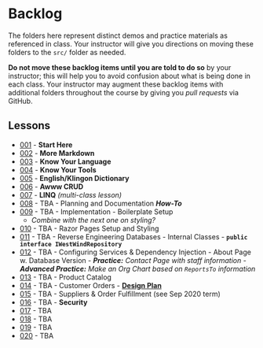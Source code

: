 # Backlog

The folders here represent distinct demos and practice materials as referenced in class. Your instructor will give you directions on moving these folders to the `src/` folder as needed.

**Do not move these backlog items until you are told to do so** by your instructor; this will help you to avoid confusion about what is being done in each class. Your instructor may augment these backlog items with additional folders throughout the course by giving you *pull requests* via GitHub.

## Lessons

- [001](./001-StartHere/ReadMe.md) - **Start Here**
- [002](./002/ReadMe.md) - **More Markdown**
- [003](./003/ReadMe.md) - **Know Your Language**
- [004](./004/ReadMe.md) - **Know Your Tools**
- [005](./005/ReadMe.md) - **English/Klingon Dictionary**
- [006](./006/ReadMe.md) - **Awww CRUD**
- [007](./007/ReadMe.md) - **LINQ** *(multi-class lesson)*
- [008](./008/ReadMe.md) - TBA - Planning and Documentation ***How-To***
- [009](./009/ReadMe.md) - TBA - Implementation - Boilerplate Setup
  - *Combine with the next one on styling?*
- [010](./010/ReadMe.md) - TBA - Razor Pages Setup and Styling
- [011](./011/ReadMe.md) - TBA - Reverse Engineering Databases - Internal Classes - **`public interface IWestWindRepository`**
- [012](./012/ReadMe.md) - TBA - Configuring Services & Dependency Injection - About Page w. Database Version - ***Practice:** Contact Page with staff information* - ***Advanced Practice:** Make an Org Chart based on `ReportsTo` information*
- [013](./013/ReadMe.md) - TBA - Product Catalog
- [014](./014/ReadMe.md) - TBA - Customer Orders - [**Design Plan**](https://dmit-2018.github.io/demos/Northwind/CustomerOrders/Design.html#selecting-a-customer)
- [015](./015/ReadMe.md) - TBA - Suppliers & Order Fulfillment (see Sep 2020 term)
- [016](./016/ReadMe.md) - TBA - **Security**
- [017](./017/ReadMe.md) - TBA
- [018](./018/ReadMe.md) - TBA
- [019](./019/ReadMe.md) - TBA
- [020](./020/ReadMe.md) - TBA
